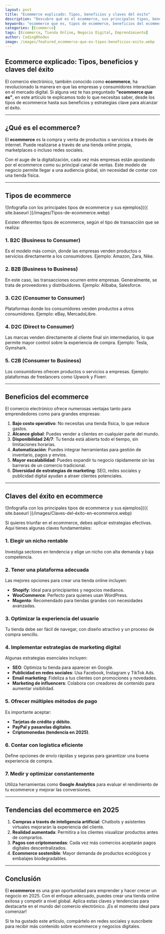 ```yaml
---
layout: post
title: "Ecommerce explicado: Tipos, beneficios y claves del éxito"
description: "Descubre qué es el ecommerce, sus principales tipos, beneficios y las claves para tener éxito en el comercio electrónico en 2025."
keywords: "ecommerce que es, tipos de ecommerce, beneficios del ecommerce, negocio online, comercio electrónico"
categories: [Ecommerce]
tags: [Ecommerce, Tienda Online, Negocio Digital, Emprendimiento]
author: CodingRhodes
image: /images/featured_ecommerce-que-es-tipos-beneficios-exito.webp
---
```


## Ecommerce explicado: Tipos, beneficios y claves del éxito

El comercio electrónico, también conocido como **ecommerce**, ha revolucionado la manera en que las empresas y consumidores interactúan en el mercado digital. Si alguna vez te has preguntado **"ecommerce que es"**, en este artículo te explicamos todo lo que necesitas saber, desde los tipos de ecommerce hasta sus beneficios y estrategias clave para alcanzar el éxito.

---

## ¿Qué es el ecommerce?

El **ecommerce** es la compra y venta de productos o servicios a través de internet. Puede realizarse a través de una tienda online propia, marketplaces o incluso redes sociales.

Con el auge de la digitalización, cada vez más empresas están apostando por el ecommerce como su principal canal de ventas. Este modelo de negocio permite llegar a una audiencia global, sin necesidad de contar con una tienda física.

---

## Tipos de ecommerce

![Infografía con los principales tipos de ecommerce y sus ejemplos]({{ site.baseurl }}/images/Tipos-de-ecommerce.webp)

Existen diferentes tipos de ecommerce, según el tipo de transacción que se realiza:

### 1. **B2C (Business to Consumer)**
Es el modelo más común, donde las empresas venden productos o servicios directamente a los consumidores. Ejemplo: Amazon, Zara, Nike.

### 2. **B2B (Business to Business)**
En este caso, las transacciones ocurren entre empresas. Generalmente, se trata de proveedores y distribuidores. Ejemplo: Alibaba, Salesforce.

### 3. **C2C (Consumer to Consumer)**
Plataformas donde los consumidores venden productos a otros consumidores. Ejemplo: eBay, MercadoLibre.

### 4. **D2C (Direct to Consumer)**
Las marcas venden directamente al cliente final sin intermediarios, lo que permite mayor control sobre la experiencia de compra. Ejemplo: Tesla, Gymshark.

### 5. **C2B (Consumer to Business)**
Los consumidores ofrecen productos o servicios a empresas. Ejemplo: plataformas de freelancers como Upwork y Fiverr.

---

## Beneficios del ecommerce

El comercio electrónico ofrece numerosas ventajas tanto para emprendedores como para grandes empresas:

1. **Bajo costo operativo**: No necesitas una tienda física, lo que reduce gastos.
2. **Alcance global**: Puedes vender a clientes en cualquier parte del mundo.
3. **Disponibilidad 24/7**: Tu tienda está abierta todo el tiempo, sin limitaciones horarias.
4. **Automatización**: Puedes integrar herramientas para gestión de inventario, pagos y envíos.
5. **Mayor escalabilidad**: Puedes expandir tu negocio rápidamente sin las barreras de un comercio tradicional.
6. **Diversidad de estrategias de marketing**: SEO, redes sociales y publicidad digital ayudan a atraer clientes potenciales.

---

## Claves del éxito en ecommerce

![Infografía con los principales tipos de ecommerce y sus ejemplos]({{ site.baseurl }}/images/Claves-del-éxito-en-ecommerce.webp)

Si quieres triunfar en el ecommerce, debes aplicar estrategias efectivas. Aquí tienes algunas claves fundamentales:

### 1. Elegir un nicho rentable
Investiga sectores en tendencia y elige un nicho con alta demanda y baja competencia.

### 2. Tener una plataforma adecuada
Las mejores opciones para crear una tienda online incluyen:
- **Shopify**: Ideal para principiantes y negocios medianos.
- **WooCommerce**: Perfecto para quienes usan WordPress.
- **Magento**: Recomendado para tiendas grandes con necesidades avanzadas.

### 3. Optimizar la experiencia del usuario
Tu tienda debe ser fácil de navegar, con diseño atractivo y un proceso de compra sencillo.

### 4. Implementar estrategias de marketing digital
Algunas estrategias esenciales incluyen:
- **SEO**: Optimiza tu tienda para aparecer en Google.
- **Publicidad en redes sociales**: Usa Facebook, Instagram y TikTok Ads.
- **Email marketing**: Fideliza a tus clientes con promociones y novedades.
- **Marketing de influencers**: Colabora con creadores de contenido para aumentar visibilidad.

### 5. Ofrecer múltiples métodos de pago
Es importante aceptar:
- **Tarjetas de crédito y débito**.
- **PayPal y pasarelas digitales**.
- **Criptomonedas (tendencia en 2025)**.

### 6. Contar con logística eficiente
Define opciones de envío rápidas y seguras para garantizar una buena experiencia de compra.

### 7. Medir y optimizar constantemente
Utiliza herramientas como **Google Analytics** para evaluar el rendimiento de tu ecommerce y mejorar las conversiones.

---

## Tendencias del ecommerce en 2025

1. **Compras a través de inteligencia artificial**: Chatbots y asistentes virtuales mejorarán la experiencia del cliente.
2. **Realidad aumentada**: Permitira a los clientes visualizar productos antes de comprarlos.
3. **Pagos con criptomonedas**: Cada vez más comercios aceptarán pagos digitales descentralizados.
4. **Ecommerce sostenible**: Mayor demanda de productos ecológicos y embalajes biodegradables.

---

## Conclusión

El **ecommerce** es una gran oportunidad para emprender y hacer crecer un negocio en 2025. Con el enfoque adecuado, puedes crear una tienda online exitosa y competir a nivel global. Aplica estas claves y tendencias para destacarte en el mundo del comercio electrónico. ¡Es el momento ideal para comenzar!

Si te ha gustado este artículo, compártelo en redes sociales y suscríbete para recibir más contenido sobre ecommerce y negocios digitales.

